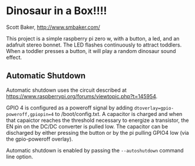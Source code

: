 # Dinosaur in a Box!!!!
Scott Baker, http://www.smbaker.com/

This project is a simple raspberry pi zero w, with a button, a led, and an adafruit stereo
bonnet. The LED flashes continuously to attract toddlers. When a toddler presses a button,
it will play a random dinosaur sound effect.

## Automatic Shutdown

Automatic shutdown uses the circuit described at https://www.raspberrypi.org/forums/viewtopic.php?t=145954.

GPIO 4 is configured as a poweroff signal by adding `dtoverlay=gpio-poweroff,gpiopin=4` to /boot/config.txt.
A capacitor is charged and when that capaictor reaches the threshold necessary to energize a transistor,
the EN pin on the DC/DC converter is pulled low. The capacitor can be discharged by either pressing the
button or by the pi pulling GPIO4 low (via the gpio-poweroff overlay).

Automatic shutdown is enabled by passing the `--autoshutdown` command line option.
